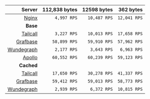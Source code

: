 | Server | 112,838 bytes | 12598 bytes | 362 bytes |
| ---: | ---: | ---: | ---: |
| [Nginx](https://nginx.org/en/) | `4,997 RPS` | `10,487 RPS` | `12,041 RPS` |
| **Base** | | | |
| [Tailcall](https://github.com/tailcallhq/tailcall) | `3,227 RPS` | `10,013 RPS` | `17,658 RPS` |
| [Grafbase](https://github.com/grafbase/grafbase) | `58,899 RPS` | `59,910 RPS` | `57,962 RPS` |
| [Wundegraph](https://github.com/wundergraph/cosmo) | `2,177 RPS` | `3,643 RPS` | `6,963 RPS` |
| [Apollo](https://github.com/apollographql/router) | `60,552 RPS` | `60,239 RPS` | `59,123 RPS` |
| **Cached** | | | |
| [Tailcall](https://github.com/tailcallhq/tailcall) | `17,650 RPS` | `30,278 RPS` | `41,337 RPS` |
| [Grafbase](https://github.com/grafbase/grafbase) | `59,412 RPS` | `59,013 RPS` | `58,773 RPS` |
| [Wundegraph](https://github.com/wundergraph/cosmo) | `2,939 RPS` | `6,372 RPS` | `10,815 RPS` |
